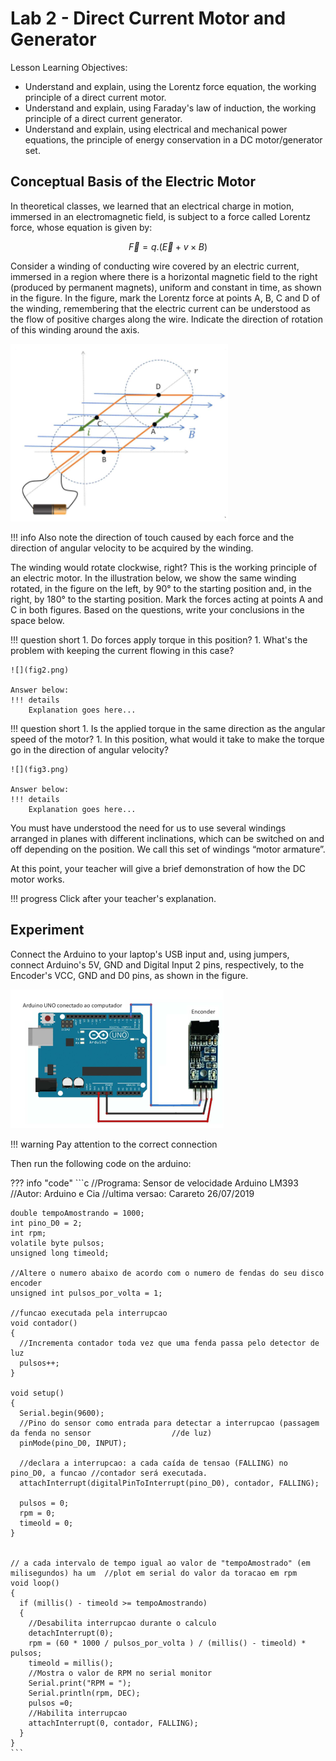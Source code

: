 # Lab 2 - Direct Current Motor and Generator

Lesson Learning Objectives:

- Understand and explain, using the Lorentz force equation, the working principle of a direct current motor.
- Understand and explain, using Faraday's law of induction, the working principle of a direct current generator.
- Understand and explain, using electrical and mechanical power equations, the principle of energy conservation in a DC motor/generator set.

## Conceptual Basis of the Electric Motor

In theoretical classes, we learned that an electrical charge in motion, immersed in an electromagnetic field, is subject to a force called Lorentz force, whose equation is given by:

$$
\overrightarrow{F} = q . (\overrightarrow{E} + v \times B)
$$

Consider a winding of conducting wire covered by an electric current, immersed in a region where there is a horizontal magnetic field to the right (produced by permanent magnets), uniform and constant in time, as shown in the figure. In the figure, mark the Lorentz force at points A, B, C and D of the winding, remembering that the electric current can be understood as the flow of positive charges along the wire. Indicate the direction of rotation of this winding around the axis.

![](fig1.png)

!!! info
    Also note the direction of touch caused by each force and the direction of angular velocity to be acquired by the winding.

The winding would rotate clockwise, right? This is the working principle of an electric motor. In the illustration below, we show the same winding rotated, in the figure on the left, by 90° to the starting position and, in the right, by 180° to the starting position. Mark the forces acting at points A and C in both figures. Based on the questions, write your conclusions in the space below.

!!! question short
    1. Do forces apply torque in this position?
    1. What's the problem with keeping the current flowing in this case?
    
    ![](fig2.png)
    
    Answer below:
    !!! details
        Explanation goes here...

!!! question short
    1. Is the applied torque in the same direction as the angular speed of the motor?
    1. In this position, what would it take to make the torque go in the direction of angular velocity?
    
    ![](fig3.png)
    
    Answer below:
    !!! details
        Explanation goes here...

You must have understood the need for us to use several windings arranged in planes with different inclinations, which can be switched on and off depending on the position. We call this set of windings “motor armature”. 

At this point, your teacher will give a brief demonstration of how the DC motor works.

!!! progress
    Click after your teacher's explanation.

## Experiment

Connect the Arduino to your laptop's USB input and, using jumpers, connect Arduino's 5V, GND and Digital Input 2 pins, respectively, to the Encoder's VCC, GND and D0 pins, as shown in the figure.

![](fig4.png)

!!! warning
    Pay attention to the correct connection

Then run the following code on the arduino:

??? info "code"
    ```c
    //Programa: Sensor de velocidade Arduino LM393
    //Autor: Arduino e Cia
    //ultima versao: Carareto 26/07/2019

    double tempoAmostrando = 1000;
    int pino_D0 = 2;
    int rpm;
    volatile byte pulsos;
    unsigned long timeold;

    //Altere o numero abaixo de acordo com o numero de fendas do seu disco encoder
    unsigned int pulsos_por_volta = 1;

    //funcao executada pela interrupcao
    void contador()
    {
      //Incrementa contador toda vez que uma fenda passa pelo detector de luz
      pulsos++;
    }

    void setup()
    {
      Serial.begin(9600);
      //Pino do sensor como entrada para detectar a interrupcao (passagem da fenda no sensor                  //de luz)
      pinMode(pino_D0, INPUT);

      //declara a interrupcao: a cada caída de tensao (FALLING) no pino_D0, a funcao //contador será executada.
      attachInterrupt(digitalPinToInterrupt(pino_D0), contador, FALLING);

      pulsos = 0;
      rpm = 0;
      timeold = 0;
    }


    // a cada intervalo de tempo igual ao valor de "tempoAmostrado" (em milisegundos) ha um  //plot em serial do valor da toracao em rpm
    void loop()
    {
      if (millis() - timeold >= tempoAmostrando)
      {
        //Desabilita interrupcao durante o calculo
        detachInterrupt(0);
        rpm = (60 * 1000 / pulsos_por_volta ) / (millis() - timeold) * pulsos;
        timeold = millis();
        //Mostra o valor de RPM no serial monitor
        Serial.print("RPM = ");
        Serial.println(rpm, DEC);
        pulsos =0;
        //Habilita interrupcao
        attachInterrupt(0, contador, FALLING);
      }
    }
    ```
